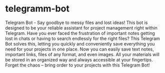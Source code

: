 # telegramm-bot
Telegram Bot - Say goodbye to messy files and lost ideas! This bot is designed to be your reliable assistant for project management right within Telegram. Have you ever faced the frustration of important notes getting lost in chats or having to search endlessly for the right files? This Telegram Bot solves this, letting you quickly and conveniently save everything you need for your projects in one place. Now you can easily save text notes, important links, files of any format, and even images. All your materials will be stored in an organized way and always accessible at your fingertips. Forget the chaos – bring order to your projects with this Telegram Bot!
